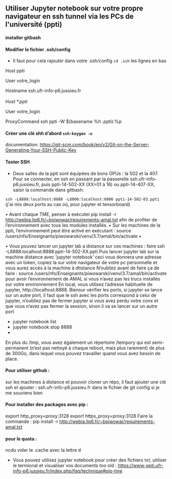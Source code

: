## Utiliser Jupyter notebook sur votre propre navigateur en ssh tunnel via les PCs de l'université (ppti) 

#### installer gitbash
#### Modifier le fichier .ssh/config 
- Il faut pour cela rajouter dans votre .ssh/config `cd .ssh` les lignes en bas 


Host ppti


User votre_login

Hostname ssh.ufr-info-p6.jussieu.fr
<br/><br/>
Host *.ppti

User votre_login

ProxyCommand ssh ppti -W $(basename %h .ppti):%p



#### Créer une clé shh d’abord `ssh-keygen -o`
documentation: https://git-scm.com/book/en/v2/Git-on-the-Server-Generating-Your-SSH-Public-Key

#### Tester SSH
- Deux salles de la ppti sont équipées de bons GPUs : la 502 et la 407. Pour se connecter, en ssh en passant par la passerelle ssh.ufr-info-p6.jussieu.fr,  puis ppti-14-502-XX (XX=01 à 16) ou ppti-14-407-XX, saisir la commande dans gitbash: 

`ssh -L8888:localhost:8888 -L6006:localhost:6006 ppti-14-502-03.ppti` 
(j'ai mis deux ports au cas où, pour jupyter et tensorboard)


•  Avant chaque TME, penser à exécuter pip install -r http://webia.lip6.fr/~bpiwowar/requirements-amal.txt afin de profiter de l’environnement avec tous les modules installés. 
•  Sur les machines de la ppti, l’environnement peut être activé en exécutant : source /users/nfs/Enseignants/piwowarski/venv/3.7/amal/bin/activate
•  

•  Vous pouvez lancer un jupyter lab a distance sur ces machines : 
faire ssh -L8888:localhost:8888 ppti-14-502-XX.ppti
Puis lancer jupyter lab sur la machine distance avec ‘jupyter notebook’ ceci vous donnera une adresse avec un token,
 copiez la sur votre navigateur de votre pc personnelle et vous aurez accès à la machine à dtistance
N’oubliez avant de faire ça de faire : source /users/nfs/Enseignants/piwowarski/venv/3.7/amal/bin/activate pour avoir l’environnement de AMAL si vous n’avez pas les trucs installés sur votre environnement
En local, vous utilisez l’adresse habituelle de jupyter, http://localhost:8888.
Biensur vérifier les ports, si jupyter se lance sur un autre port, il faut que le ssh avec les ports correspond à celui de jupyter, n’oubliez pas de fermer jupyter si vous avez perdu votre conx et que vous n’avez pas fermer la session, sinon il va se lancer sur un autre port
-	jupyter notebook list
-	jupyter notebook stop 8888
-	


En plus du /tmp, vous avez également un répertoire /tempory qui est semi-permanent (n’est pas nettoyé à chaque reboot, mais plus rarement) de plus de 300Go, dans lequel vous pouvez travailler quand vous avez besoin de place.

#### Pour utiliser github :
sur les machines à distance et pouvoir cloner un répo, il faut ajouter une clé ssh et ajouter  :  ssh.ufr-info-p6.jussieu.fr  dans le fichier de git config si je me souviens bien

#### Pour installer des packages avec pip :
export http_proxy=proxy:3128
export https_proxy=proxy:3128
Faire la commande : 
pip install -r http://webia.lip6.fr/~bpiwowar/requirements-amal.txt

#### pour le quota :
ncdu 
vider le .cache avec la lettre d

-	Vous pouvez utilisez jupyter notebook pour créer des fichiers txt, utiliser le termional et visualiser vos documents
too old :
https://www-ppti.ufr-info-p6.jussieu.fr/index.php/faq/technique#pip-tme
